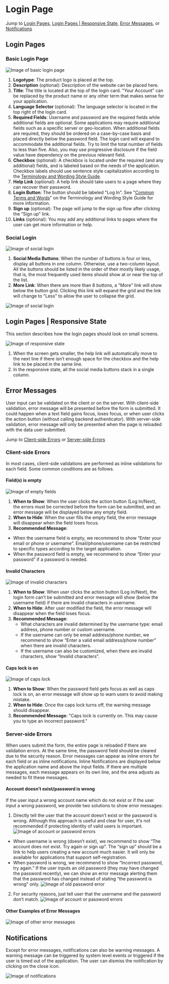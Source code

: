 # Login Page

Jump to [Login Pages](#login-pages), [Login Pages \| Responsive State](#login-pages--responsive-state), [Error Messages](#error-messages), or [Notifications](#notifications)

## Login Pages

### Basic Login Page
![Image of basic login page](./img/login-page-1.png)
1. **Logotype**: The product logo is placed at the top.
2. **Description** (optional): Description of the website can be placed here.
3. **Title**: The title is located at the top of the login card. "Your Account" can be replaced by the product name or any other term that makes sense for your application.
4. **Language Selector** (optional): The language selector is located in the top right of the login card.
5. **Required Fields**: Username and password are the required fields while additional fields are optional. Some applications may require additional fields such as a specific server or geo-location. When additional fields are required, they should be ordered on a case-by-case basis and placed directly below the password field. The login card will expand to accommodate the additional fields.
Try to limit the total number of fields to less than five. Also, you may use progressive disclosure if the field value have dependency on the previous relevant field.
6. **Checkbox** (optional): A checkbox is located under the required (and any additional) fields, and is labeled based on the needs of the application. Checkbox labels should use sentence style capitalization according to the [Terminology and Wording Style Guide](http://www.patternfly.org/styles/terminology-and-wording/).
7. **Help Link** (optional): A help link should take users to a page where they can recover their password.
8. **Login Button**: The button should be labeled "Log In". See "[Common Terms and Words](http://www.patternfly.org/styles/terminology-and-wording/#common-terms-and-words)" on the Terminology and Wording Style Guide for more information.
9. **Sign up** (optional): The page will jump to the sign up flow after clicking the “Sign up” link.
10. **Links** (optional): You may add any additional links to pages where the user can get more information or help.

### Social Login
![Image of social login](./img/login-page-4.png)
1. **Social Media Buttons**: When the number of buttons is four or less, display all buttons in one column. Otherwise, use a two-column layout. All the buttons should be listed in the order of their mostly likely usage, that is, the most frequently used items should show at or near the top of the list.
2. **More Link**: When there are more than 8 buttons, a "More" link will show below the button grid. Clicking this link will expand the grid and the link will change to "Less" to allow the user to collapse the grid.

![Image of social login](./img/login-page-5.png)

## Login Pages | Responsive State
This section describes how the login pages should look on small screens.

![Image of responsive state](./img/responsive.png)
1. When the screen gets smaller, the help link will automatically move to the next line if there isn’t enough space for the checkbox and the help link to be placed in the same line.
2. In the responsive state, all the social media buttons stack in a single column.

## Error Messages
User input can be validated on the client or on the server. With client-side validation, error message will be presented before the form is submitted. It could happen when a text field gains focus, loses focus, or when user clicks the action button (without calling backend authenticator). With server-side validation, error message will only be presented when the page is reloaded with the data user submitted.

Jump to [Client-side Errors](#client-side-errors) or [Server-side Errors](#server-side-errors)

### Client-side Errors
In most cases, client-side validations are performed as inline validations for each field. Some common conditions are as follows.

#### Field(s) is empty
![Image of empty fields](./img/Message-1.png)
1. **When to Show**: When the user clicks the action button (Log In/Next), the errors must be corrected before the form can be submitted, and an error message will be displayed below any empty field.
2. **When to Hide**: When the user fills the empty field, the error message will disappear when the field loses focus.
3. **Recommended Message**:
  - When the username field is empty, we recommend to show “Enter your email or phone or username”. Email/phone/username can be restricted to specific types according to the target application.
  - When the password field is empty, we recommend to show “Enter your password” if a password is needed.

#### Invalid Characters
![Image of invalid characters](./img/Message-2.png)
1. **When to Show**: When user clicks the action button (Log in/Next), the login form can’t be submitted and error message will show (below the username field) if there are invalid characters in username.
2. **When to Hide**: After user modified the field, the error message will disappear when the field loses focus.
3. **Recommended Message**:
	- What characters are invalid determined by the username type: email address, phone number or custom username.
	- If the username can only be email address/phone number, we recommend to show “Enter a valid email address/phone number” when there are invalid characters.
	- If the username can also be customized, when there are invalid characters, show “Invalid characters”.

#### Caps lock is on
![Image of caps lock](./img/Message-3.png)
1. **When to Show**: When the password field gets focus as well as caps lock is on, an error message will show up to warn users to avoid making mistake.
2. **When to Hide**: Once the caps lock turns off, the warning message should disappear.
3. **Recommended Message**: "Caps lock is currently on. This may cause you to type an incorrect password."

### Server-side Errors
When users submit the form, the entire page is reloaded if there are validation errors. At the same time, the password field should be cleared due to the security reason. Error messages can appear as inline errors for each field or as inline notifications. Inline Notifications are displayed below the application name and above the input fields. If there are multiple messages, each message appears on its own line, and the area adjusts as needed to fit these messages.

#### Account doesn’t exist/password is wrong
If the user input a wrong account name which do not exist or if the user input a wrong password, we provide two solutions to show error messages:

1. Directly tell the user that the account doesn’t exist or the password is wrong. Although this approach is useful and clear for user, it's not recommended if protecting identity of valid users is important.
![Image of account or password errors](./img/server-1.png)
 - When username is wrong (doesn’t exist), we recommend to show “The account does not exist. Try again or sign up”. The “sign up” should be a link to help users creating a new account much easier. It will only be available for applications that support self-registration.
 - When password is wrong, we recommend to show “Incorrect password, try again.” If the user inputs an old password (they may have changed the password recently), we can show an error message alerting them that the password has changed instead of stating “the password is wrong” only.
 ![Image of old password error](./img/Server-3.png)

2. For security reasons, just tell user that the username and the password don’t match.
![Image of account or password errors](./img/Server-2.png)

#### Other Examples of Error Messages
![Image of other error messages](./img/Server-4.png)

## Notifications
Except for error messages, notifications can also be warning messages. A warning message can be triggered by system level events or triggered if the user is timed out of the application. The user can dismiss the notification by clicking on the close icon.

![Image of notifications](./img/Notification.png)
